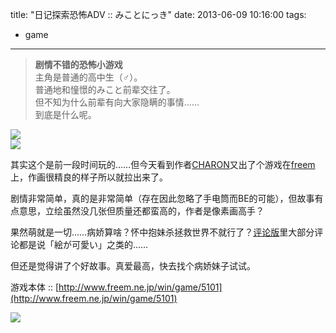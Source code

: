title: "日记探索恐怖ADV :: みことにっき"
date: 2013-06-09 10:16:00
tags:
- game
---
> **剧情不错的恐怖小游戏**  
> 主角是普通的高中生（♂）。  
> 普通地和憧憬的みこと前辈交往了。  
> 但不知为什么前辈有向大家隐瞒的事情……  
> 到底是什么呢。  

![](/assets/0007-01.png)  
![](/assets/0007-02.png)

其实这个是前一段时间玩的……但今天看到作者[CHARON](http://nekocharon.web.fc2.com/)又出了个游戏在[freem](http://www.freem.ne.jp/)上，作画很精良的样子所以就拉出来了。

剧情非常简单，真的是非常简单（存在因此忽略了手电筒而BE的可能），但故事有点意思，立绘虽然没几张但质量还都蛮高的，作者是像素画高手？

果然萌就是一切……病娇算啥？怀中抱妹杀拯救世界不就行了？[评论版](http://www.freem.ne.jp/review/game/win/5101)里大部分评论都是说「絵が可愛い」之类的……

但还是觉得讲了个好故事。真爱最高，快去找个病娇妹子试试。

游戏本体 :: [http://www.freem.ne.jp/win/game/5101](http://www.freem.ne.jp/win/game/5101)  

[![](/assets/0007-03.jpg)](http://nekocharon.web.fc2.com/)
